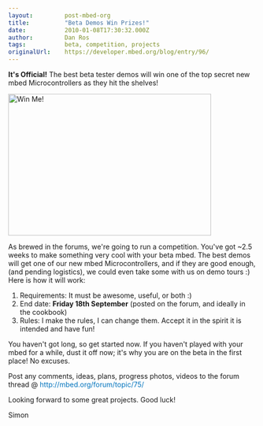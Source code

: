 ```yaml
---
layout:         post-mbed-org
title:          "Beta Demos Win Prizes!"
date:           2010-01-08T17:30:32.000Z
author:         Dan Ros
tags:           beta, competition, projects
originalUrl:    https://developer.mbed.org/blog/entry/96/
---
```


<p><span style="font-family: &apos;Times New Roman&apos;; font-size: 16px;"> </span>
</p>
<div>
  <p><strong>It&apos;s Official!</strong> The best beta tester demos will win
    one of the top secret new mbed Microcontrollers as they hit the shelves!</p>
  <p>
    <img alt="Win Me!" height="288" src="https://developer.mbed.org/media/img/412x288xWinMe.png.pagespeed.ic.s9FjE9sQkZ.png"
    width="412">
  </p>
  <p>As brewed in the forums, we&apos;re going to run a competition. You&apos;ve
    got ~2.5 weeks to make something very cool with your beta mbed.&#xA0;The
    best demos will get one of our new mbed Microcontrollers, and if they are
    good enough, (and pending logistics), we could even take some with us on
    demo tours :) Here is how it will work:</p>
  <div>
    <ol>
      <li>Requirements: It must be awesome, useful, or both :)</li>
      <li>End date:&#xA0;<strong>Friday 18th September</strong> (posted on the forum,
        and ideally in the cookbook)</li>
      <li>Rules:&#xA0;I make the rules, I can change them. Accept it in the spirit
        it is intended and have fun!</li>
    </ol>
  </div>
  <p>You haven&apos;t got long, so get started now. If you haven&apos;t played
    with your mbed for a while, dust it off now; it&apos;s why you are on the
    beta in the first place! No excuses.</p>
  <p>Post any comments, ideas, plans, progress photos, videos to the forum
    thread @&#xA0;<a href="/forum/topic/75/" style="text-decoration: none; color: #0073bd !important;">http://mbed.org/forum/topic/75/</a>
  </p>
  <p>Looking forward to some great projects.&#xA0;Good luck!</p>
  <p>Simon</p>
</div>
